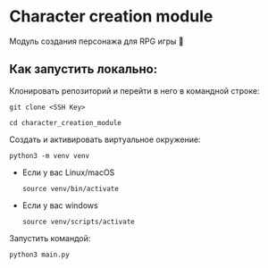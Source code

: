 # Character creation module
Модуль создания персонажа для RPG игры :space_invader:

## Как запустить локально:

Клонировать репозиторий и перейти в него в командной строке:

```
git clone <SSH Key>
```

```
cd character_creation_module
```

Cоздать и активировать виртуальное окружение:

```
python3 -m venv venv
```

* Если у вас Linux/macOS

    ```
    source venv/bin/activate
    ```

* Если у вас windows

    ```
    source venv/scripts/activate
    ```
Запустить командой:

```
python3 main.py
```

